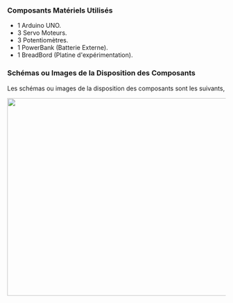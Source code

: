 <h3>Composants Matériels Utilisés</h3>
<ul>
  <li>1 Arduino UNO.</li>
  <li>3 Servo Moteurs.</li>
  <li>3 Potentiomètres.</li>
  <li>1 PowerBank (Batterie Externe).</li>
  <li>1 BreadBord (Platine d'expérimentation).</li>
</ul>

<h3>Schémas ou Images de la Disposition des Composants</h3>
<p>Les schémas ou images de la disposition des composants sont les suivants,</p>
<img height="455px" width="940px" src="https://github.com/RetourVersLeFutur/documentation/assets/85597175/04783eca-ce7a-4364-b0eb-6ef43f73986a"/>
